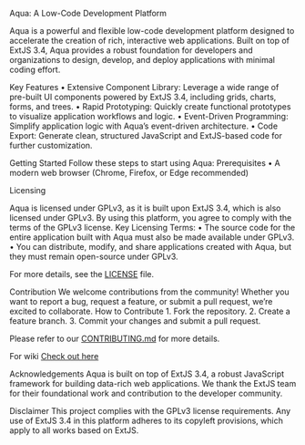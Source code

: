 Aqua: A Low-Code Development Platform

Aqua is a powerful and flexible low-code development platform designed to accelerate the creation of rich, interactive web applications. Built on top of ExtJS 3.4, Aqua provides a robust foundation for developers and organizations to design, develop, and deploy applications with minimal coding effort.

Key Features
• Extensive Component Library: Leverage a wide range of pre-built UI components powered by ExtJS 3.4, including grids, charts, forms, and trees.
• Rapid Prototyping: Quickly create functional prototypes to visualize application workflows and logic. 
• Event-Driven Programming: Simplify application logic with Aqua’s event-driven architecture. 
• Code Export: Generate clean, structured JavaScript and ExtJS-based code for further customization.

Getting Started
Follow these steps to start using Aqua:
Prerequisites 
• A modern web browser (Chrome, Firefox, or Edge recommended) 

Licensing

Aqua is licensed under GPLv3, as it is built upon ExtJS 3.4, which is also licensed under GPLv3. By using this platform, you agree to comply with the terms of the GPLv3 license.
Key Licensing Terms: • The source code for the entire application built with Aqua must also be made available under GPLv3. • You can distribute, modify, and share applications created with Aqua, but they must remain open-source under GPLv3.

For more details, see the <a href="https://github.com/Cityray87/aqua-platform/blob/main/LICENSE">LICENSE</a> file.

Contribution
We welcome contributions from the community! Whether you want to report a bug, request a feature, or submit a pull request, we’re excited to collaborate.
How to Contribute 1. Fork the repository. 2. Create a feature branch. 3. Commit your changes and submit a pull request.

Please refer to our <a href="https://github.com/Cityray87/aqua-platform/blob/main/CONTRIBUTING.md">CONTRIBUTING.md</a> for more details.

For wiki <a href="https://github.com/Cityray87/aqua-platform/wiki">Check out here</a>

Acknowledgements
Aqua is built on top of ExtJS 3.4, a robust JavaScript framework for building data-rich web applications. We thank the ExtJS team for their foundational work and contribution to the developer community.

Disclaimer
This project complies with the GPLv3 license requirements. Any use of ExtJS 3.4 in this platform adheres to its copyleft provisions, which apply to all works based on ExtJS.

